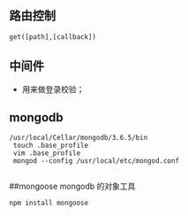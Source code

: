 ## 路由控制
```
get([path],[callback])
```
## 中间件
- 用来做登录校验；

## mongodb
```
/usr/local/Cellar/mongodb/3.6.5/bin 
 touch .base_profile
 vim .base_profile
 mongod --config /usr/local/etc/mongod.conf
  
```
##mongoose mongodb 的对象工具
```
npm install mongoose 
```